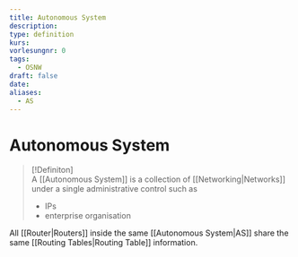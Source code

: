 ```yaml
---
title: Autonomous System
description: 
type: definition
kurs: 
vorlesungnr: 0
tags:
  - OSNW
draft: false
date: 
aliases:
  - AS
---
```


# Autonomous System

> [!Definiton]  
> A [[Autonomous System]] is a collection of [[Networking|Networks]] under a single administrative control such as
> - IPs
> - enterprise organisation

All [[Router|Routers]] inside the same [[Autonomous System|AS]] share the same [[Routing Tables|Routing Table]] information. 